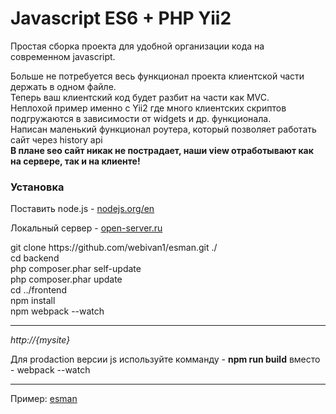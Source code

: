# Javascript ES6 + PHP Yii2

<p>Простая сборка проекта для удобной организации кода на современном javascript.</p>
<p>Больше не потребуется весь функционал проекта клиентской части держать в одном файле.
	<br /> Теперь ваш клиентский код будет разбит на части как MVC.
	<br /> Неплохой пример именно с Yii2 где много клиентских скриптов подгружаются в зависимости от widgets и др.
	функционала.
	<br /> Написан маленький функционал роутера, который позволяет работать сайт через history api 
	<br /> <b>В плане seo сайт никак не пострадает, наши view отработывают как на сервере, так и на клиенте!</b> 
</p>

<h3>Установка</h3>

<p>Поставить node.js - <a target="blank" href="https://nodejs.org/en/">nodejs.org/en</a></p>
<p>Локальный сервер - <a target="blank" href="http://open-server.ru/download/">open-server.ru</a></p>

<div>
  git clone https://github.com/webivan1/esman.git ./ <br />
  cd backend <br />
  php composer.phar self-update <br />
  php composer.phar update <br />
  cd ../frontend <br />
  npm install <br />
  npm webpack --watch
  <hr />
  <i>http://{mysite}</i>
</div>

<p>Для prodaction версии js используйте комманду - <b>npm run build</b> вместо - webpack --watch</p>

<hr />

<p>Пример: <a href="http://esman.btmax.ru" target="_blank">esman</a></p>
